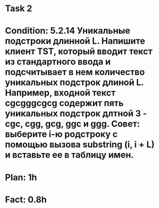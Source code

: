 # Task 2
# Condition: 5.2.14 Уникальные подстроки длинной L. Напишите клиент TST, который вводит текст из стандартного ввода и подсчитывает в нем количество уникальных подстрок длиной L. Например, входной текст cgcgggcgcg содержит пять уникальных подстрок длтной 3 - cgc, cgg, gcg, ggc и ggg. Совет: выберите i-ю родстроку с помощью вызова substring (i, i + L) и вставьте ее в таблицу имен.
# Plan: 1h
# Fact: 0.8h
